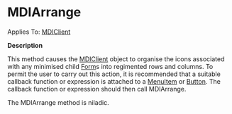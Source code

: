




<h1 class="heading"><span class="name">MDIArrange</span></h1>

Applies To: [MDIClient](./mdiclient.md)


**Description**


This method causes the [MDIClient](./mdiclient.md) object to organise the icons associated with any minimised child [Form](./form.md)s into regimented rows and columns. To permit the user to carry out this action, it is recommended that a suitable callback function or expression is attached to a [MenuItem](./menuitem.md) or [Button](./button.md). The callback function or expression should then call MDIArrange.


The MDIArrange method is niladic.



